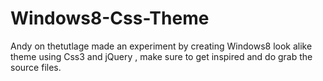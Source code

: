 Windows8-Css-Theme
==================

Andy on thetutlage made an experiment by creating Windows8 look alike theme using Css3 and jQuery , make sure to get inspired
and do grab the source files.

